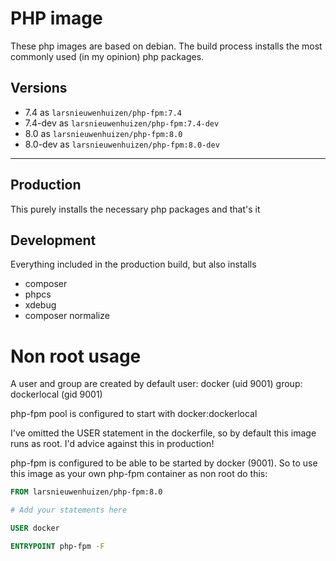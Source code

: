 # PHP image
These php images are based on debian.
The build process installs the most commonly used (in my opinion) php packages.

## Versions
- 7.4 as `larsnieuwenhuizen/php-fpm:7.4`
- 7.4-dev as `larsnieuwenhuizen/php-fpm:7.4-dev`
- 8.0 as `larsnieuwenhuizen/php-fpm:8.0`
- 8.0-dev as `larsnieuwenhuizen/php-fpm:8.0-dev`

---

## Production
This purely installs the necessary php packages and that's it

## Development
Everything included in the production build, but also installs
- composer
- phpcs
- xdebug
- composer normalize

# Non root usage
A user and group are created by default
user: docker (uid 9001)
group: dockerlocal (gid 9001)

php-fpm pool is configured to start with docker:dockerlocal

I've omitted the USER statement in the dockerfile,
so by default this image runs as root. I'd advice against this in production!

php-fpm is configured to be able to be started by docker (9001).
So to use this image as your own php-fpm container as non root do this:

```dockerfile
FROM larsnieuwenhuizen/php-fpm:8.0

# Add your statements here

USER docker

ENTRYPOINT php-fpm -F
```
